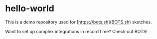 # hello-world

This is a demo repository used for [https://bots.sh](BOTS.sh) sketches.

Want to set up complex integrations in record time? Check out BOTS!
